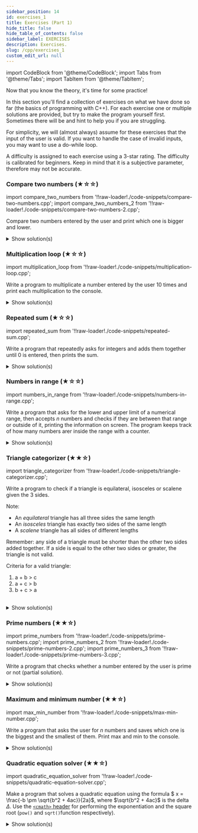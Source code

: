 ```yaml
---
sidebar_position: 14
id: exercises_1
title: Exercises (Part 1)
hide_title: false
hide_table_of_contents: false
sidebar_label: EXERCISES
description: Exercises.
slug: /cpp/exercises_1
custom_edit_url: null
---
```


import CodeBlock from '@theme/CodeBlock';
import Tabs from '@theme/Tabs';
import TabItem from '@theme/TabItem';

Now that you know the theory, it's time for some practice!

In this section you'll find a collection of exercises on what we have done so far (the basics of programming with C++). For each exercise one or multiple solutions are provided, but try to make the program yourself first. Sometimes there will be and hint to help you if you are struggling.

For simplicity, we will (almost always) assume for these exercises that the input of the user is valid. If you want to handle the case of invalid inputs, you may want to use a do-while loop.

A difficulty is assigned to each exercise using a 3-star rating. The difficulty is calibrated for beginners. Keep in mind that it is a subjective parameter, therefore may not be accurate. 


### Compare two numbers (★☆☆)

import compare_two_numbers from '!!raw-loader!./code-snippets/compare-two-numbers.cpp';
import compare_two_numbers_2 from '!!raw-loader!./code-snippets/compare-two-numbers-2.cpp';

Compare two numbers entered by the user and print which one is bigger and lower.

<details>

<summary>Show solution(s)</summary>

<Tabs>
<TabItem value="s1" label="Solution 1">

<CodeBlock 
	language="cpp" 
	title="compare-two-numbers.cpp">
	{compare_two_numbers}
</CodeBlock>

</TabItem>
<TabItem value="s2" label="Solution 2">

<CodeBlock 
	language="cpp" 
	title="compare-two-numbers-2.cpp">
	{compare_two_numbers_2}
</CodeBlock>

</TabItem>

</Tabs>

</details>


### Multiplication loop (★☆☆)

import multiplication_loop from '!!raw-loader!./code-snippets/multiplication-loop.cpp';

Write a program to multiplicate a number entered by the user 10 times and print each multiplication to the console.

<details>

<summary>Show solution(s)</summary>

<CodeBlock 
language="cpp" 
title="compare-two-numbers_2.cpp">
{compare_two_numbers_2}
</CodeBlock>

</details>


### Repeated sum (★☆☆)

import repeated_sum from '!!raw-loader!./code-snippets/repeated-sum.cpp';

Write a program that repeatedly asks for integers and adds them together until 0 is entered, then prints the sum.

<details>

<summary>Show solution(s)</summary>

<CodeBlock 
language="cpp" 
title="repeated-sum.cpp">
{repeated_sum}
</CodeBlock>

</details>


### Numbers in range (★☆☆)

import numbers_in_range from '!!raw-loader!./code-snippets/numbers-in-range.cpp';

Write a program that asks for the lower and upper limit of a numerical range, then accepts *n* numbers and checks if they are between that range or outside of it, printing the information on screen. The program keeps track of how many numbers arer inside the range with a counter.

<details>

<summary>Show solution(s)</summary>

<CodeBlock 
language="cpp" 
title="numbers-in-range.cpp">
{numbers_in_range}
</CodeBlock>

</details>


### Triangle categorizer (★★☆)

import triangle_categorizer from '!!raw-loader!./code-snippets/triangle-categorizer.cpp';

Write a program to check if a triangle is equilateral, isosceles or scalene given the 3 sides.

Note:
- An *equilateral* triangle has all three sides the same length
- An *isosceles* triangle has exactly two sides of the same length
- A *scalene* triangle has all sides of different lengths

Remember: any side of a triangle must be shorter than the other two sides added together. If a side is equal to the other two sides or greater, the triangle is not valid.

Criteria for a valid triangle:

1. a + b > c
2. a + c > b
3. b + c > a

<br/>

<details>

<summary>Show solution(s)</summary>

<CodeBlock 
language="cpp" 
title="triangle-categorizer.cpp">
{triangle_categorizer}
</CodeBlock>

</details>


### Prime numbers (★★☆)

import prime_numbers from '!!raw-loader!./code-snippets/prime-numbers.cpp';
import prime_numbers_2 from '!!raw-loader!./code-snippets/prime-numbers-2.cpp';
import prime_numbers_3 from '!!raw-loader!./code-snippets/prime-numbers-3.cpp';

Write a program that checks whether a number entered by the user is prime or not (partial solution).

<details>

<summary>Show solution(s)</summary>

<Tabs>
<TabItem value="s1" label="Solution 1">
<p>Incomplete solution:</p>
<CodeBlock 
	language="cpp" 
	title="prime-numbers.cpp">
	{prime_numbers}
</CodeBlock>

</TabItem>
<TabItem value="s2" label="Solution 2">
<p>Incomplete solution alternative:</p>
<CodeBlock 
	language="cpp" 
	title="prime-numbers-2.cpp">
	{prime_numbers_2}
</CodeBlock>

</TabItem>
<TabItem value="s3" label="Solution 3 👑">
<p>Complete and efficient solution:</p>
<CodeBlock 
	language="cpp" 
	title="prime-numbers-3.cpp">
	{prime_numbers_3}
</CodeBlock>

Full explanation with code: [Programiz.com](https://www.programiz.com/cpp-programming/examples/prime-number)

</TabItem>

</Tabs>

</details>


### Maximum and minimum number (★★☆)

import max_min_number from '!!raw-loader!./code-snippets/max-min-number.cpp';

Write a program that asks the user for *n* numbers and saves which one is the biggest and the smallest of them. Print max and min to the console.

<details>

<summary>Show solution(s)</summary>

<CodeBlock 
language="cpp" 
title="max-min-number.cpp">
{max_min_number}
</CodeBlock>

</details>




### Quadratic equation solver (★★☆)

import quadratic_equation_solver from '!!raw-loader!./code-snippets/quadratic-equation-solver.cpp';

Make a program that solves a quadratic equation using the formula $
x = \frac{-b \pm \sqrt{b^2 + 4ac}}{2a}$, where $\sqrt{b^2 + 4ac}$ is the delta $\Delta$. Use the [`<cmath>` header](https://en.cppreference.com/w/cpp/header/cmath) for performing the exponentiation and the square root (`pow()` and `sqrt()`function respectively).

<details>

<summary>Show solution(s)</summary>

<CodeBlock 
language="cpp" 
title="quadratic-equation-solver.cpp">
{quadratic_equation_solver}
</CodeBlock>

</details>